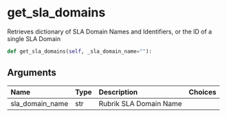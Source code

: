 # get\_sla\_domains

Retrieves dictionary of SLA Domain Names and Identifiers, or the ID of a single SLA Domain

```python
def get_sla_domains(self, _sla_domain_name=""):
```

## Arguments

| Name | Type | Description | Choices |
| :--- | :--- | :--- | :--- |
| sla\_domain\_name | str | Rubrik SLA Domain Name |  |

